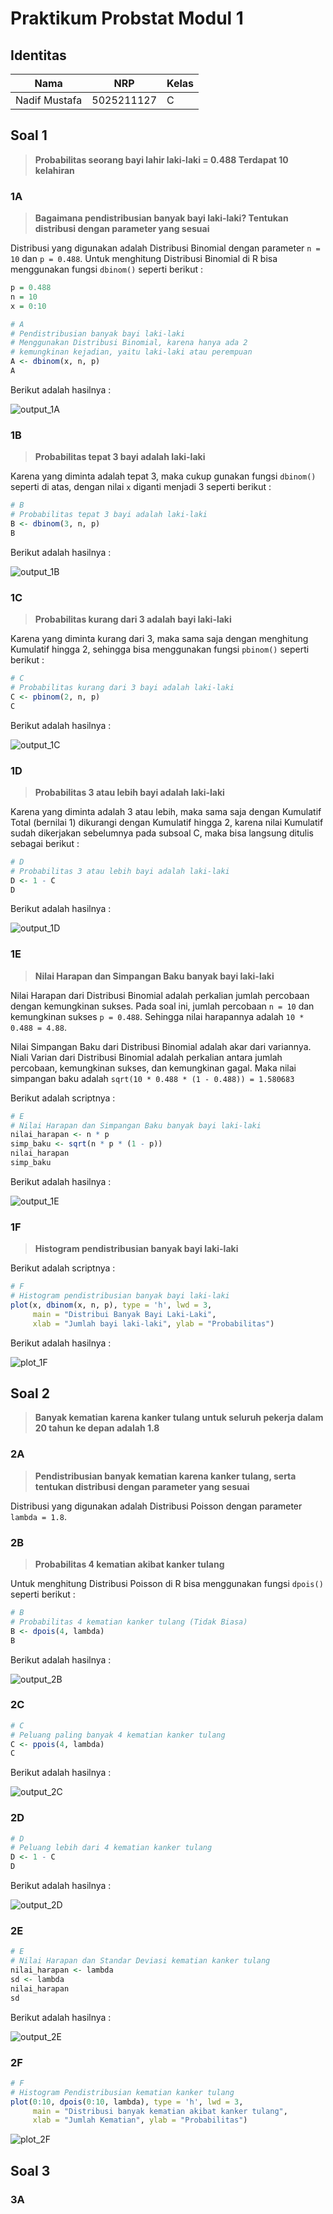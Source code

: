 # Praktikum Probstat Modul 1

## Identitas

| Nama          | NRP           | Kelas |
| ---           | ---           | ---   |
| Nadif Mustafa | 5025211127    | C     |

## Soal 1

> **Probabilitas seorang bayi lahir laki-laki = 0.488
Terdapat 10 kelahiran**

### 1A

> **Bagaimana pendistribusian banyak bayi laki-laki? Tentukan distribusi dengan parameter yang sesuai**

Distribusi yang digunakan adalah Distribusi Binomial dengan parameter `n = 10` dan `p = 0.488`. Untuk menghitung Distribusi Binomial di R bisa menggunakan fungsi `dbinom()` seperti berikut :

```R
p = 0.488
n = 10
x = 0:10

# A
# Pendistribusian banyak bayi laki-laki
# Menggunakan Distribusi Binomial, karena hanya ada 2
# kemungkinan kejadian, yaitu laki-laki atau perempuan
A <- dbinom(x, n, p)
A
```

Berikut adalah hasilnya :

![output_1A](Images/output_1A.png)

### 1B

> **Probabilitas tepat 3 bayi adalah laki-laki**

Karena yang diminta adalah tepat 3, maka cukup gunakan fungsi `dbinom()` seperti di atas, dengan nilai `x` diganti menjadi 3 seperti berikut :

```R
# B
# Probabilitas tepat 3 bayi adalah laki-laki
B <- dbinom(3, n, p)
B
```

Berikut adalah hasilnya :

![output_1B](Images/output_1B.png)

### 1C

> **Probabilitas kurang dari 3 adalah bayi laki-laki**

Karena yang diminta kurang dari 3, maka sama saja dengan menghitung Kumulatif hingga 2, sehingga bisa menggunakan fungsi `pbinom()` seperti berikut :

```R
# C
# Probabilitas kurang dari 3 bayi adalah laki-laki
C <- pbinom(2, n, p)
C
```

Berikut adalah hasilnya :

![output_1C](Images/output_1C.png)

### 1D

> **Probabilitas 3 atau lebih bayi adalah laki-laki**

Karena yang diminta adalah 3 atau lebih, maka sama saja dengan Kumulatif Total (bernilai 1) dikurangi dengan Kumulatif hingga 2, karena nilai Kumulatif sudah dikerjakan sebelumnya pada subsoal C, maka bisa langsung ditulis sebagai berikut :

```R
# D
# Probabilitas 3 atau lebih bayi adalah laki-laki
D <- 1 - C
D
```

Berikut adalah hasilnya :

![output_1D](Images/output_1D.png)

### 1E

> **Nilai Harapan dan Simpangan Baku banyak bayi laki-laki**

Nilai Harapan dari Distribusi Binomial adalah perkalian jumlah percobaan dengan kemungkinan sukses.
Pada soal ini, jumlah percobaan `n = 10` dan kemungkinan sukses `p = 0.488`.
Sehingga nilai harapannya adalah `10 * 0.488 = 4.88`.

Nilai Simpangan Baku dari Distribusi Binomial adalah akar dari variannya.
Niali Varian dari Distribusi Binomial adalah perkalian antara jumlah percobaan, kemungkinan sukses, dan kemungkinan gagal.
Maka nilai simpangan baku adalah `sqrt(10 * 0.488 * (1 - 0.488)) = 1.580683`

Berikut adalah scriptnya :

```R
# E
# Nilai Harapan dan Simpangan Baku banyak bayi laki-laki
nilai_harapan <- n * p
simp_baku <- sqrt(n * p * (1 - p))
nilai_harapan
simp_baku
```

Berikut adalah hasilnya :

![output_1E](Images/output_1E.png)

### 1F

> **Histogram pendistribusian banyak bayi laki-laki**

Berikut adalah scriptnya :

```R
# F
# Histogram pendistribusian banyak bayi laki-laki
plot(x, dbinom(x, n, p), type = 'h', lwd = 3,
     main = "Distribui Banyak Bayi Laki-Laki",
     xlab = "Jumlah bayi laki-laki", ylab = "Probabilitas")
```

Berikut adalah hasilnya :

![plot_1F](Images/plot_1F.png)

## Soal 2

> **Banyak kematian karena kanker tulang untuk seluruh pekerja dalam 20 tahun ke depan adalah 1.8**

### 2A

> **Pendistribusian banyak kematian karena kanker tulang, serta tentukan distribusi dengan parameter yang sesuai**

Distribusi yang digunakan adalah Distribusi Poisson dengan parameter `lambda = 1.8`.

### 2B

> **Probabilitas 4 kematian akibat kanker tulang**

Untuk menghitung Distribusi Poisson di R bisa menggunakan fungsi `dpois()` seperti berikut :

```R
# B
# Probabilitas 4 kematian kanker tulang (Tidak Biasa)
B <- dpois(4, lambda)
B
```

Berikut adalah hasilnya :

![output_2B](Images/output_2B.png)

### 2C

```R
# C
# Peluang paling banyak 4 kematian kanker tulang
C <- ppois(4, lambda)
C
```

Berikut adalah hasilnya :

![output_2C](Images/output_2C.png)

### 2D

```R
# D
# Peluang lebih dari 4 kematian kanker tulang
D <- 1 - C
D
```

Berikut adalah hasilnya :

![output_2D](Images/output_2D.png)

### 2E

```R
# E
# Nilai Harapan dan Standar Deviasi kematian kanker tulang
nilai_harapan <- lambda
sd <- lambda
nilai_harapan
sd
```

Berikut adalah hasilnya :

![output_2E](Images/output_2E.png)

### 2F

```R
# F
# Histogram Pendistribusian kematian kanker tulang
plot(0:10, dpois(0:10, lambda), type = 'h', lwd = 3,
     main = "Distribusi banyak kematian akibat kanker tulang",
     xlab = "Jumlah Kematian", ylab = "Probabilitas")
```

![plot_2F](Images/plot_2F.png)

## Soal 3

### 3A
